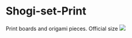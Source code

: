 # Shogi-set-Print
Print boards and origami pieces. Official size
<img src="https://github.com/Little-Mage/Shogi-set-Print/blob/main/Checkered/Right%20down.svg">
